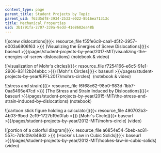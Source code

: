 ```yaml
---
content_type: page
parent_title: Student Projects by Topic
parent_uid: f62d5df8-3934-2533-e022-8b16ea71313c
title: Mechanical Properties
uid: 3b1791fa-2707-339a-9edd-41e8682ea48b
---
```


![screw dislocations]({{< resource_file f55fe6c8-caa1-d5f2-3957-e003a6806f63 >}}) [Visualizing the Energies of Screw Dislocations]({{< baseurl >}}/pages/student-projects-by-year/2017-MIT/visualizing-the-energies-of-screw-dislocations) (notebook & video)

![visualization of Mohr's circles]({{< resource_file f7254166-e6c5-91e1-2906-83112b24ebbc >}}) [Mohr's Circles]({{< baseurl >}}/pages/student-projects-by-year/EPFL2017/mohrs-circles)  (notebook & video)

![stress and strain]({{< resource_file f6f68c62-98b0-983d-1bb7-0aa5495e47cd >}}) [The Stress and Strain Induced by Dislocations]({{< baseurl >}}/pages/student-projects-by-year/2015-MIT/the-stress-and-strain-induced-by-dislocations) (notebook)

![cartoon stick figure holding a calculator]({{< resource_file 490702b3-4b03-9bcd-2c19-1727b19d0fab >}}) [Mohr's Circle]({{< baseurl >}}/pages/student-projects-by-year/2012-MIT/mohrs-circle) (video)

![portion of a colorful diagram]({{< resource_file a6854e54-5beb-ac81-557c-7d1c09c649d2 >}}) [Hooke's Law in Cubic Solids]({{< baseurl >}}/pages/student-projects-by-year/2012-MIT/hookes-law-in-cubic-solids) (video)